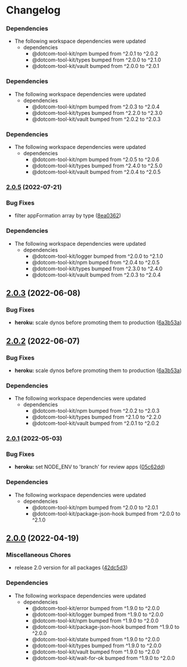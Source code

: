 # Changelog

### Dependencies

* The following workspace dependencies were updated
  * dependencies
    * @dotcom-tool-kit/npm bumped from ^2.0.1 to ^2.0.2
    * @dotcom-tool-kit/types bumped from ^2.0.0 to ^2.1.0
    * @dotcom-tool-kit/vault bumped from ^2.0.0 to ^2.0.1

### Dependencies

* The following workspace dependencies were updated
  * dependencies
    * @dotcom-tool-kit/npm bumped from ^2.0.3 to ^2.0.4
    * @dotcom-tool-kit/types bumped from ^2.2.0 to ^2.3.0
    * @dotcom-tool-kit/vault bumped from ^2.0.2 to ^2.0.3

### Dependencies

* The following workspace dependencies were updated
  * dependencies
    * @dotcom-tool-kit/npm bumped from ^2.0.5 to ^2.0.6
    * @dotcom-tool-kit/types bumped from ^2.4.0 to ^2.5.0
    * @dotcom-tool-kit/vault bumped from ^2.0.4 to ^2.0.5

### [2.0.5](https://github.com/Financial-Times/dotcom-tool-kit/compare/heroku-v2.0.4...heroku-v2.0.5) (2022-07-21)


### Bug Fixes

* filter appFormation array by type ([8ea0362](https://github.com/Financial-Times/dotcom-tool-kit/commit/8ea0362f1fe979e7d3505621186257e8d9bf407c))


### Dependencies

* The following workspace dependencies were updated
  * dependencies
    * @dotcom-tool-kit/logger bumped from ^2.0.0 to ^2.1.0
    * @dotcom-tool-kit/npm bumped from ^2.0.4 to ^2.0.5
    * @dotcom-tool-kit/types bumped from ^2.3.0 to ^2.4.0
    * @dotcom-tool-kit/vault bumped from ^2.0.3 to ^2.0.4

## [2.0.3](https://github.com/Financial-Times/dotcom-tool-kit/compare/heroku-v2.0.2...heroku-v2.0.3) (2022-06-08)


### Bug Fixes

* **heroku:** scale dynos before promoting them to production ([6a3b53a](https://github.com/Financial-Times/dotcom-tool-kit/commit/6a3b53af7c41bab9a6d1cde98729c7751c986856))

## [2.0.2](https://github.com/Financial-Times/dotcom-tool-kit/compare/heroku-v2.0.1...heroku-v2.0.2) (2022-06-07)


### Bug Fixes

* **heroku:** scale dynos before promoting them to production ([6a3b53a](https://github.com/Financial-Times/dotcom-tool-kit/commit/6a3b53af7c41bab9a6d1cde98729c7751c986856))


### Dependencies

* The following workspace dependencies were updated
  * dependencies
    * @dotcom-tool-kit/npm bumped from ^2.0.2 to ^2.0.3
    * @dotcom-tool-kit/types bumped from ^2.1.0 to ^2.2.0
    * @dotcom-tool-kit/vault bumped from ^2.0.1 to ^2.0.2

### [2.0.1](https://github.com/Financial-Times/dotcom-tool-kit/compare/heroku-v2.0.0...heroku-v2.0.1) (2022-05-03)


### Bug Fixes

* **heroku:** set NODE_ENV to 'branch' for review apps ([05c62dd](https://github.com/Financial-Times/dotcom-tool-kit/commit/05c62dd9415f20e83728f1cbf0051f9802d74044))


### Dependencies

* The following workspace dependencies were updated
  * dependencies
    * @dotcom-tool-kit/npm bumped from ^2.0.0 to ^2.0.1
    * @dotcom-tool-kit/package-json-hook bumped from ^2.0.0 to ^2.1.0

## [2.0.0](https://github.com/Financial-Times/dotcom-tool-kit/compare/heroku-v1.9.0...heroku-v2.0.0) (2022-04-19)


### Miscellaneous Chores

* release 2.0 version for all packages ([42dc5d3](https://github.com/Financial-Times/dotcom-tool-kit/commit/42dc5d39bf330b9bca4121d062470904f9c6918d))


### Dependencies

* The following workspace dependencies were updated
  * dependencies
    * @dotcom-tool-kit/error bumped from ^1.9.0 to ^2.0.0
    * @dotcom-tool-kit/logger bumped from ^1.9.0 to ^2.0.0
    * @dotcom-tool-kit/npm bumped from ^1.9.0 to ^2.0.0
    * @dotcom-tool-kit/package-json-hook bumped from ^1.9.0 to ^2.0.0
    * @dotcom-tool-kit/state bumped from ^1.9.0 to ^2.0.0
    * @dotcom-tool-kit/types bumped from ^1.9.0 to ^2.0.0
    * @dotcom-tool-kit/vault bumped from ^1.9.0 to ^2.0.0
    * @dotcom-tool-kit/wait-for-ok bumped from ^1.9.0 to ^2.0.0
